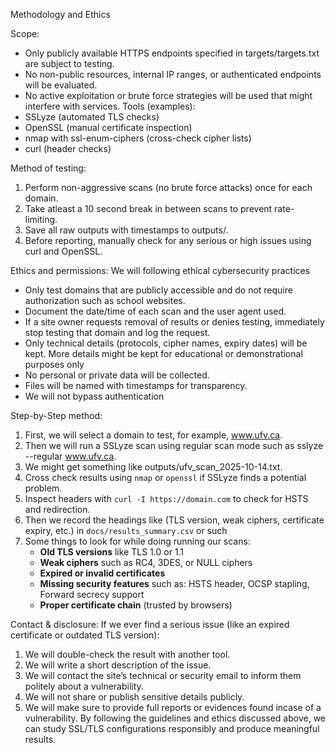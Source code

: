 Methodology and Ethics

Scope:
- Only publicly available HTTPS endpoints specified in targets/targets.txt are subject to testing.
- No non-public resources, internal IP ranges, or authenticated endpoints will be evaluated.
- No active exploitation or brute force strategies will be used that might interfere with services.
Tools (examples):
- SSLyze (automated TLS checks)
- OpenSSL (manual certificate inspection)
- nmap with ssl-enum-ciphers (cross-check cipher lists)
- curl (header checks)

Method of testing:
1. Perform non-aggressive scans (no brute force attacks) once for each domain.
2. Take atleast a 10 second break in between scans to prevent rate-limiting.
3. Save all raw outputs with timestamps to outputs/.
4. Before reporting, manually check for any serious or high issues using curl and OpenSSL.

Ethics and permissions:
We will following ethical cybersecurity practices
- Only test domains that are publicly accessible and do not require authorization such as school websites.
- Document the date/time of each scan and the user agent used.
- If a site owner requests removal of results or denies testing, immediately stop testing that domain and log the request.
- Only technical details (protocols, cipher names, expiry dates) will be kept. More details might be kept for educational or demonstrational purposes only
- No personal or private data will be collected.
- Files will be named with timestamps for transparency.
- We will not bypass authentication 

Step-by-Step method:
1. First, we will select a domain to test, for example, www.ufv.ca.
2. Then we will run a SSLyze scan using regular scan mode such as sslyze --regular www.ufv.ca.
3. We might get something like outputs/ufv_scan_2025-10-14.txt.
4. Cross check results using `nmap` or `openssl` if SSLyze finds a potential problem.
5. Inspect headers with `curl -I https://domain.com` to check for HSTS and redirection.
6. Then we record the headings like (TLS version, weak ciphers, certificate expiry, etc.) in `docs/results_summary.csv` or such
7. Some things to look for while doing running our scans:
    - **Old TLS versions** like TLS 1.0 or 1.1  
    - **Weak ciphers** such as RC4, 3DES, or NULL ciphers  
    - **Expired or invalid certificates**  
    - **Missing security features** such as: HSTS header, OCSP stapling, Forward secrecy support  
    - **Proper certificate chain** (trusted by browsers)
       
Contact & disclosure:
If we ever find a serious issue (like an expired certificate or outdated TLS version):
1. We will double-check the result with another tool.  
2. We will write a short description of the issue.  
3. We will contact the site’s technical or security email to inform them politely about a vulnerability.  
4. We will not share or publish sensitive details publicly.
5. We will make sure to provide full reports or evidences found incase of a vulnerability.
By following the guidelines and ethics discussed above, we can study SSL/TLS configurations responsibly and produce meaningful results.

